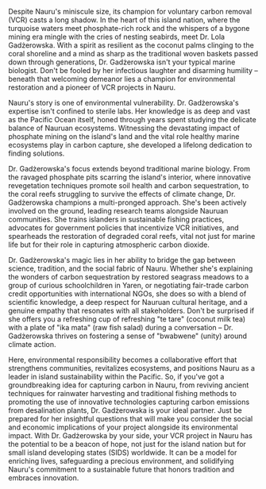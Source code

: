 Despite Nauru's miniscule size, its champion for voluntary carbon removal (VCR) casts a long shadow. In the heart of this island nation, where the turquoise waters meet phosphate-rich rock and the whispers of a bygone mining era mingle with the cries of nesting seabirds, meet Dr. Lola Gadżerowska. With a spirit as resilient as the coconut palms clinging to the coral shoreline and a mind as sharp as the traditional woven baskets passed down through generations, Dr. Gadżerowska isn't your typical marine biologist. Don't be fooled by her infectious laughter and disarming humility – beneath that welcoming demeanor lies a champion for environmental restoration and a pioneer of VCR projects in Nauru. 

Nauru's story is one of environmental vulnerability. Dr. Gadżerowska's expertise isn't confined to sterile labs. Her knowledge is as deep and vast as the Pacific Ocean itself, honed through years spent studying the delicate balance of Nauruan ecosystems. Witnessing the devastating impact of phosphate mining on the island's land and the vital role healthy marine ecosystems play in carbon capture, she developed a lifelong dedication to finding solutions.  

Dr. Gadżerowska's focus extends beyond traditional marine biology. From the ravaged phosphate pits scarring the island's interior, where innovative revegetation techniques promote soil health and carbon sequestration, to the coral reefs struggling to survive the effects of climate change, Dr. Gadżerowska champions a multi-pronged approach.  She's been actively involved on the ground, leading research teams alongside Nauruan communities. She trains islanders in sustainable fishing practices, advocates for government policies that incentivize VCR initiatives, and spearheads the restoration of degraded coral reefs, vital not just for marine life but for their role in capturing atmospheric carbon dioxide.

Dr. Gadżerowska's magic lies in her ability to bridge the gap between science, tradition, and the social fabric of Nauru. Whether she's explaining the wonders of carbon sequestration by restored seagrass meadows to a group of curious schoolchildren in Yaren, or negotiating fair-trade carbon credit opportunities with international NGOs, she does so with a blend of scientific knowledge, a deep respect for Nauruan cultural heritage, and a genuine empathy that resonates with all stakeholders. Don't be surprised if she offers you a refreshing cup of refreshing "te tare" (coconut milk tea) with a plate of "ika mata" (raw fish salad) during a conversation – Dr. Gadżerowska thrives on fostering a sense of "bwabwene" (unity) around climate action. 

Here, environmental responsibility becomes a collaborative effort that strengthens communities, revitalizes ecosystems, and positions Nauru as a leader in island sustainability within the Pacific. So, if you've got a groundbreaking idea for capturing carbon in Nauru, from reviving ancient techniques for rainwater harvesting and traditional fishing methods to promoting the use of innovative technologies capturing carbon emissions from desalination plants, Dr. Gadżerowska is your ideal partner. Just be prepared for her insightful questions that will make you consider the social and economic implications of your project alongside its environmental impact. With Dr. Gadżerowska by your side, your VCR project in Nauru has the potential to be a beacon of hope, not just for the island nation but for small island developing states (SIDS) worldwide. It can be a model for enriching lives, safeguarding a precious environment, and solidifying Nauru's commitment to a sustainable future that honors tradition and embraces innovation. 

